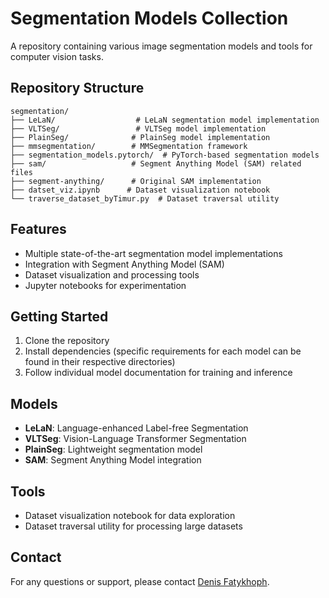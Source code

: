 # Segmentation Models Collection

A repository containing various image segmentation models and tools for computer vision tasks.

## Repository Structure

```
segmentation/
├── LeLaN/                  # LeLaN segmentation model implementation
├── VLTSeg/                 # VLTSeg model implementation
├── PlainSeg/              # PlainSeg model implementation
├── mmsegmentation/        # MMSegmentation framework
├── segmentation_models.pytorch/  # PyTorch-based segmentation models
├── sam/                   # Segment Anything Model (SAM) related files
├── segment-anything/      # Original SAM implementation
├── datset_viz.ipynb      # Dataset visualization notebook
└── traverse_dataset_byTimur.py  # Dataset traversal utility
```

## Features

- Multiple state-of-the-art segmentation model implementations
- Integration with Segment Anything Model (SAM)
- Dataset visualization and processing tools
- Jupyter notebooks for experimentation

## Getting Started

1. Clone the repository
2. Install dependencies (specific requirements for each model can be found in their respective directories)
3. Follow individual model documentation for training and inference

## Models

- **LeLaN**: Language-enhanced Label-free Segmentation
- **VLTSeg**: Vision-Language Transformer Segmentation
- **PlainSeg**: Lightweight segmentation model
- **SAM**: Segment Anything Model integration

## Tools

- Dataset visualization notebook for data exploration
- Dataset traversal utility for processing large datasets

## Contact

For any questions or support, please contact [Denis Fatykhoph](mailto:D.Fatykhoph@skoltech.ru).
